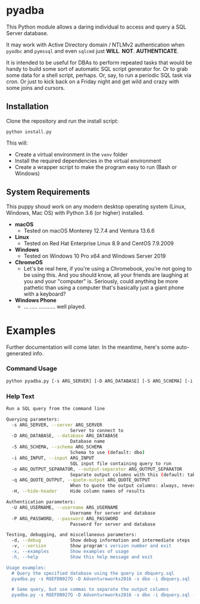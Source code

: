 # pyadba

This Python module allows a daring individual to access and query a SQL Server database.

It may work with Active Directory domain / NTLMv2 authentication when `pyodbc` and `pymssql` and even `sqlcmd` just **WILL**. **NOT**. **AUTHENTICATE**.

It is intended to be useful for DBAs to perform repeated tasks that would be handy to build some sort of automatic SQL script generator for. Or to grab some data for a shell script, perhaps. Or, say, to run a periodic SQL task via cron. Or just to kick back on a Friday night and get wild and crazy with some joins and cursors.

## Installation

Clone the repository and run the install script:

```
python install.py
```

This will:
- Create a virtual environment in the `venv` folder
- Install the required dependencies in the virtual environment
- Create a wrapper script to make the program easy to run (Bash or Windows)

## System Requirements

This puppy shoud work on any modern desktop operating system (Linux, Windows, Mac OS) with Python 3.6 (or higher) installed.
- **macOS**
  - Tested on macOS Monterey 12.7.4 and Ventura 13.6.6
- **Linux**
  - Tested on Red Hat Enterprise Linux 8.9 and CentOS 7.9.2009
- **Windows**
  - Tested on Windows 10 Pro x64 and Windows Server 2019
- **ChromeOS**
  - Let's be real here, if you're using a Chromebook, you're not going to be using this. And you should know, all your friends are laughing at you and your "computer" is. Seriously, could anything be more pathetic than using a computer that's basically just a giant phone with a keyboard?
- **Windows Phone**
  - ... ..... ........... well played.

# Examples

Further documentation will come later. In the meantime, here's some auto-generated info.

### Command Usage

```bash
python pyadba.py [-s ARG_SERVER] [-D ARG_DATABASE] [-S ARG_SCHEMA] [-i ARG_INPUT] [-o ARG_OUTPUT_SEPARATOR] [-q ARG_QUOTE_OUTPUT] [-H] [-U ARG_USERNAME] [-P ARG_PASSWORD] [-d] [-v] [-x] [-h]
```

### Help Text

```bash
Run a SQL query from the command line

Querying parameters:
  -s ARG_SERVER, --server ARG_SERVER
                        Server to connect to
  -D ARG_DATABASE, --database ARG_DATABASE
                        Database name
  -S ARG_SCHEMA, --schema ARG_SCHEMA
                        Schema to use (default: dbo)
  -i ARG_INPUT, --input ARG_INPUT
                        SQL input file containing query to run
  -o ARG_OUTPUT_SEPARATOR, --output-separator ARG_OUTPUT_SEPARATOR
                        Separate output columns with this (default: tab)
  -q ARG_QUOTE_OUTPUT, --quote-output ARG_QUOTE_OUTPUT
                        When to quote the output columns: always, never, auto (default: auto)s
  -H, --hide-header     Hide column names of results

Authentication parameters:
  -U ARG_USERNAME, --username ARG_USERNAME
                        Username for server and database
  -P ARG_PASSWORD, --password ARG_PASSWORD
                        Password for server and database

Testing, debugging, and miscellaneous parameters:
  -d, --debug           Show debug information and intermediate steps
  -v, --version         Show program's version number and exit
  -x, --examples        Show examples of usage
  -h, --help            Show this help message and exit

Usage examples:
  # Query the specified database using the query in dbquery.sql
  pyadba.py -s ROEFDN927Q -D Adventureworks2016 -s dbo -i dbquery.sql

  # Same query, but use commas to separate the output columns
  pyadba.py -s ROEFDN927Q -D Adventureworks2016 -s dbo -i dbquery.sql -o ","
```
